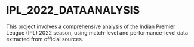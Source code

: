 # IPL_2022_DATAANALYSIS
This project involves a comprehensive analysis of the Indian Premier League (IPL) 2022 season, using match-level and performance-level data extracted from official sources.
